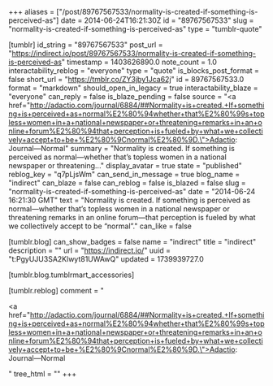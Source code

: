+++
aliases = ["/post/89767567533/normality-is-created-if-something-is-perceived-as"]
date = 2014-06-24T16:21:30Z
id = "89767567533"
slug = "normality-is-created-if-something-is-perceived-as"
type = "tumblr-quote"

[tumblr]
id_string = "89767567533"
post_url = "https://indirect.io/post/89767567533/normality-is-created-if-something-is-perceived-as"
timestamp = 1403626890.0
note_count = 1.0
interactability_reblog = "everyone"
type = "quote"
is_blocks_post_format = false
short_url = "https://tmblr.co/ZY3jby1Jca62j"
id = 89767567533.0
format = "markdown"
should_open_in_legacy = true
interactability_blaze = "everyone"
can_reply = false
is_blaze_pending = false
source = "<a href=\"http://adactio.com/journal/6884/##Normality+is+created.+If+something+is+perceived+as+normal%E2%80%94whether+that%E2%80%99s+topless+women+in+a+national+newspaper+or+threatening+remarks+in+an+online+forum%E2%80%94that+perception+is+fueled+by+what+we+collectively+accept+to+be+%E2%80%9Cnormal%E2%80%9D.\">Adactio: Journal—Normal</a>"
summary = "Normality is created. If something is perceived as normal—whether that’s topless women in a national newspaper or threatening..."
display_avatar = true
state = "published"
reblog_key = "q7pLjsWm"
can_send_in_message = true
blog_name = "indirect"
can_blaze = false
can_reblog = false
is_blazed = false
slug = "normality-is-created-if-something-is-perceived-as"
date = "2014-06-24 16:21:30 GMT"
text = "Normality is created. If something is perceived as normal—whether that’s topless women in a national newspaper or threatening remarks in an online forum—that perception is fueled by what we collectively accept to be “normal”."
can_like = false

[tumblr.blog]
can_show_badges = false
name = "indirect"
title = "indirect"
description = ""
url = "https://indirect.io/"
uuid = "t:PgyUJU3SA2Klwyt81UWAwQ"
updated = 1739939727.0

[tumblr.blog.tumblrmart_accessories]

[tumblr.reblog]
comment = "<p><a href=\"http://adactio.com/journal/6884/##Normality+is+created.+If+something+is+perceived+as+normal%E2%80%94whether+that%E2%80%99s+topless+women+in+a+national+newspaper+or+threatening+remarks+in+an+online+forum%E2%80%94that+perception+is+fueled+by+what+we+collectively+accept+to+be+%E2%80%9Cnormal%E2%80%9D.\">Adactio: Journal—Normal</a></p>"
tree_html = ""
+++

